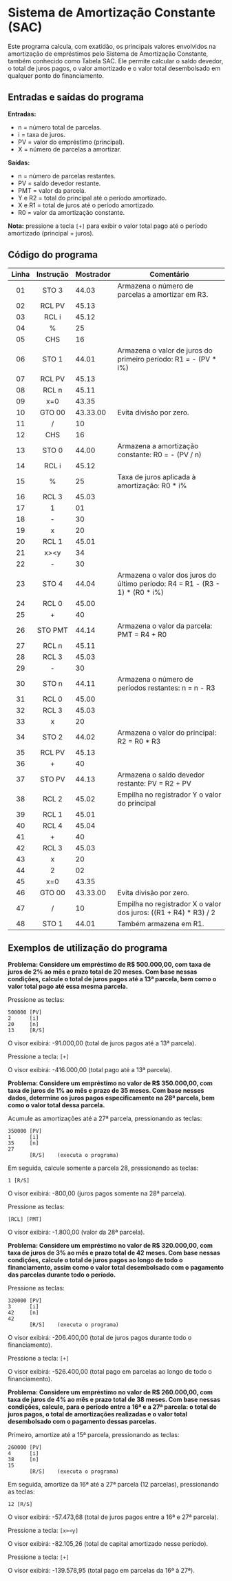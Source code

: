 # Sistema de Amortização Constante (SAC)

Este programa calcula, com exatidão, os principais valores envolvidos na amortização de empréstimos pelo Sistema de Amortização Constante, também conhecido como Tabela SAC. Ele permite calcular o saldo devedor, o total de juros pagos, o valor amortizado e o valor total desembolsado em qualquer ponto do financiamento.

## Entradas e saídas do programa

**Entradas:**
- n = número total de parcelas.
- i = taxa de juros.
- PV = valor do empréstimo (principal).
- X = número de parcelas a amortizar.

**Saídas:**
- n = número de parcelas restantes.
- PV = saldo devedor restante.
- PMT = valor da parcela.
- Y e R2 = total do principal até o período amortizado.
- X e R1 = total de juros até o período amortizado.
- R0 = valor da amortização constante.

**Nota:** pressione a tecla `[+]` para exibir o valor total pago  até o período amortizado (principal + juros).

## Código do programa

| Linha | Instrução | Mostrador | Comentário                                                                   |
| :---: | :-------: | --------- | ---------------------------------------------------------------------------- |
|  01   |   STO 3   | 44.03     | Armazena o número de parcelas a amortizar em R3.                             |
|  02   |  RCL PV   | 45.13     |                                                                              |
|  03   |   RCL i   | 45.12     |                                                                              |
|  04   |     %     | 25        |                                                                              |
|  05   |    CHS    | 16        |                                                                              |
|  06   |   STO 1   | 44.01     | Armazena o valor de juros do primeiro período: R1 = - (PV * i%)              |
|  07   |  RCL PV   | 45.13     |                                                                              |
|  08   |   RCL n   | 45.11     |                                                                              |
|  09   |    x=0    | 43.35     |                                                                              |
|  10   |  GTO 00   | 43.33.00  | Evita divisão por zero.                                                      |
|  11   |     /     | 10        |                                                                              |
|  12   |    CHS    | 16        |                                                                              |
|  13   |   STO 0   | 44.00     | Armazena a amortização constante: R0 = - (PV / n)                            |
|  14   |   RCL i   | 45.12     |                                                                              |
|  15   |     %     | 25        | Taxa de juros aplicada à amortização: R0 * i%                                |
|  16   |   RCL 3   | 45.03     |                                                                              |
|  17   |     1     | 01        |                                                                              |
|  18   |     -     | 30        |                                                                              |
|  19   |     x     | 20        |                                                                              |
|  20   |   RCL 1   | 45.01     |                                                                              |
|  21   |   x><y    | 34        |                                                                              |
|  22   |     -     | 30        |                                                                              |
|  23   |   STO 4   | 44.04     | Armazena o valor dos juros do último período: R4 = R1 - (R3 - 1) * (R0 * i%) |
|  24   |   RCL 0   | 45.00     |                                                                              |
|  25   |     +     | 40        |                                                                              |
|  26   |  STO PMT  | 44.14     | Armazena o valor da parcela: PMT = R4 + R0                                   |
|  27   |   RCL n   | 45.11     |                                                                              |
|  28   |   RCL 3   | 45.03     |                                                                              |
|  29   |     -     | 30        |                                                                              |
|  30   |   STO n   | 44.11     | Armazena o número de períodos restantes: n = n - R3                          |
|  31   |   RCL 0   | 45.00     |                                                                              |
|  32   |   RCL 3   | 45.03     |                                                                              |
|  33   |     x     | 20        |                                                                              |
|  34   |   STO 2   | 44.02     | Armazena o valor do principal: R2 = R0 * R3                                  |
|  35   |  RCL PV   | 45.13     |                                                                              |
|  36   |     +     | 40        |                                                                              |
|  37   |  STO PV   | 44.13     | Armazena o saldo devedor restante: PV = R2 + PV                              |
|  38   |   RCL 2   | 45.02     | Empilha no registrador Y o valor do principal                                |
|  39   |   RCL 1   | 45.01     |                                                                              |
|  40   |   RCL 4   | 45.04     |                                                                              |
|  41   |     +     | 40        |                                                                              |
|  42   |   RCL 3   | 45.03     |                                                                              |
|  43   |     x     | 20        |                                                                              |
|  44   |     2     | 02        |                                                                              |
|  45   |    x=0    | 43.35     |                                                                              |
|  46   |  GTO 00   | 43.33.00  | Evita divisão por zero.                                                      |
|  47   |     /     | 10        | Empilha no registrador X o valor dos juros: ((R1 + R4) * R3) / 2             |
|  48   |   STO 1   | 44.01     | Também armazena em R1.                                                       |

## Exemplos de utilização do programa

**Problema: Considere um empréstimo de R$ 500.000,00, com taxa de juros de 2% ao mês e prazo total de 20 meses. Com base nessas condições, calcule o total de juros pagos até a 13ª parcela, bem como o valor total pago até essa mesma parcela.**

Pressione as teclas:
```
500000 [PV]
2      [i]
20     [n]
13     [R/S]
```

O visor exibirá: -91.000,00 (total de juros pagos até a 13ª parcela).

Pressione a tecla: `[+]`

O visor exibirá: -416.000,00 (total pago até a 13ª parcela).

**Problema: Considere um empréstimo no valor de R$ 350.000,00, com taxa de juros de 1% ao mês e prazo de 35 meses. Com base nesses dados, determine os juros pagos especificamente na 28ª parcela, bem como o valor total dessa parcela.**

Acumule as amortizações até a 27ª parcela, pressionando as teclas:
```
350000 [PV]
1      [i]
35     [n]
27
       [R/S]    (executa o programa)
```

Em seguida, calcule somente a parcela 28, pressionando as teclas:
```
1 [R/S]
```

O visor exibirá: -800,00 (juros pagos somente na 28ª parcela).

Pressione as teclas:
```
[RCL] [PMT]
```

O visor exibirá: -1.800,00 (valor da 28ª parcela).

**Problema: Considere um empréstimo no valor de R$ 320.000,00, com taxa de juros de 3% ao mês e prazo total de 42 meses. Com base nessas condições, calcule o total de juros pagos ao longo de todo o financiamento, assim como o valor total desembolsado com o pagamento das parcelas durante todo o período.**

Pressione as teclas:
```
320000 [PV]
3      [i]
42     [n]
42
       [R/S]    (executa o programa)
```

O visor exibirá: -206.400,00 (total de juros pagos durante todo o financiamento).

Pressione a tecla: `[+]`

O visor exibirá: -526.400,00 (total pago em parcelas ao longo de todo o financiamento).

**Problema: Considere um empréstimo no valor de R$ 260.000,00, com taxa de juros de 4% ao mês e prazo total de 38 meses. Com base nessas condições, calcule, para o período entre a 16ª e a 27ª parcela: o total de juros pagos, o total de amortizações realizadas e o valor total desembolsado com o pagamento dessas parcelas.**

Primeiro, amortize até a 15ª parcela, pressionando as teclas:
```
260000 [PV]
4      [i]
38     [n]
15
       [R/S]    (executa o programa)
```

Em seguida, amortize da 16ª até a 27ª parcela (12 parcelas), pressionando as teclas:
```
12 [R/S]
```

O visor exibirá: -57.473,68 (total de juros pagos entre a 16ª e 27ª parcela).

Pressione a tecla: `[x><y]`

O visor exibirá: -82.105,26 (total de capital amortizado nesse período).

Pressione a tecla: `[+]`

O visor exibirá: -139.578,95 (total pago em parcelas da 16ª à 27ª).
